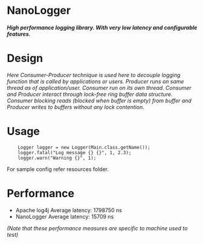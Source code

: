 # NanoLogger

#### _High performance logging library. With very low latency and configurable features._

# Design

_Here Consumer-Producer technique is used here to decouple logging function that is called by applications or users.
Producer runs on same thread as of application/user. Consumer run on its own thread. Consumer and Producer interact through lock-free ring buffer data structure.
Consumer blocking reads (blocked when buffer is empty) from buffer and Producer writes to buffers without any lock contention._


# Usage
        Logger logger = new Logger(Main.class.getName());
        logger.fatal("Log message {} {}", 1, 2.3);
        logger.warn("Warning {}", 1);

For sample config refer resources folder.


# Performance

* Apache log4j Average latency: 1798750 ns
* NanoLogger Average latency: 15709 ns

_(Note that these performance measures are specific to machine used to test)_